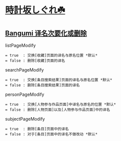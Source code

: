 # [時計坂しぐれ☘️](https://chii.in/user/jellyinside)

## [Bangumi 译名次要化或删除](https://github.com/2Jelly2/Make-Translated-Names-Secondary-or-Removed-on-Bangumi/raw/master/Make-Translated-Names-Secondary-or-Removed-on-Bangumi.user.js)

listPageModify

	= true  : 交换[收藏]页面的译名与原名位置 *默认*
	= false : 删除[收藏]页面的译名
	
searchPageModify

	= true  : 交换[条目搜索结果]页面的译名与原名位置 *默认*
	= false : 删除[条目搜索结果]页面的译名

personPageModify

	= true  : 交换[人物参与作品页面]中译名与原名的位置 *默认*
	= false : 删除[人物页面]以及[人物参与作品页面]中的译名

subjectPageModify

	= true  : 删除[条目]页面中的译名
	= false : 对于[条目]页面中的译名不做改动 *默认*
